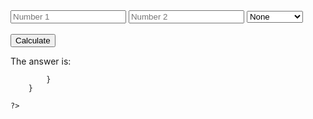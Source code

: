 <!DOCTYPE html>
<html lang="en">
<head>
    <meta charset="UTF-8">
    <meta http-equiv="X-UA-Compatible" content="IE=edge">
    <meta name="viewport" content="width=device-width, initial-scale=1.0">
    <title>Calculator</title>
</head>
<body>
    <form>
        <input type="text" name="num1" placeholder="Number 1">
        <input type="text" name="num2" placeholder="Number 2">
        <select>
            <option name='operator' value='None'>None</option>
            <option name='operator' value='Add'>Add</option>
            <option name='operator' value='Subtraction'>Subtraction</option>
            <option name='operator' value='Multiply'>Multiply</option>
            <option name='operator' value='Divide'>Divide</option>
        </select>
        <br>
        <br>
        <button type="submit" name="submit" value="submit">Calculate</button>
    </form>
    <p>The answer is:</p>
    <?php
        if (isset($_GET['submit'])) {
            $result1 = $_GET['num1'];
            $result2 = $_GET['num2'];
            $operator = $_GET['operator'];
            switch ($operator) {
                case None:
                    echo "You need to select a method..!";
                break;
                case Add:
                    echo $result1 + $result2;
                break;
                case Subtraction:
                    echo $result1 - $result2;
                break;
                case Multiply:
                    echo $result1 * $result2;
                break;
                case Divide:
                    echo $result1 / $result2;
                break;


            }
        }

    ?>
</body>
</html>
